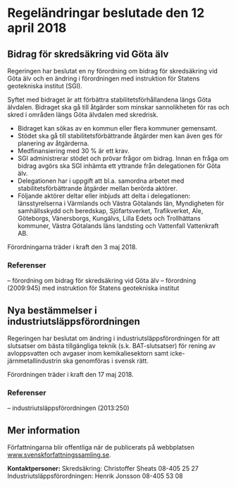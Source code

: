 # Regeländringar beslutade den 12 april 2018

## Bidrag för skredsäkring vid Göta älv

Regeringen har beslutat en ny förordning om bidrag för skredsäkring vid Göta älv och en ändring i förordningen med instruktion för Statens geotekniska institut (SGI).

Syftet med bidraget är att förbättra stabilitetsförhållandena längs Göta älvdalen. Bidraget ska gå till åtgärder som minskar sannolikheten för ras och skred i områden längs Göta älvdalen med skredrisk.

* Bidraget kan sökas av en kommun eller flera kommuner gemensamt.
* Stödet ska gå till stabilitetsförbättrande åtgärder men kan även ges för planering av åtgärderna.
* Medfinansiering med 30 % är ett krav.
* SGI administrerar stödet och prövar frågor om bidrag. Innan en fråga om bidrag avgörs ska SGI inhämta ett yttrande från delegationen för Göta älv.
* Delegationen har i uppgift att bl.a. samordna arbetet med stabilitetsförbättrande åtgärder mellan berörda aktörer.
* Följande aktörer deltar eller inbjuds att delta i delegationen: länsstyrelserna i Värmlands och Västra Götalands län, Myndigheten för samhällsskydd och beredskap, Sjöfartsverket, Trafikverket, Ale, Göteborgs, Vänersborgs, Kungälvs, Lilla Edets och Trollhättans kommuner, Västra Götalands läns landsting och Vattenfall Vattenkraft AB.

Förordningarna träder i kraft den 3 maj 2018.

### Referenser

– förordning om bidrag för skredsäkring vid Göta älv
– förordning (2009:945) med instruktion för Statens geotekniska institut

## Nya bestämmelser i industriutsläppsförordningen

Regeringen har beslutat om ändring i industriutsläppsförordningen för att slutsatser om bästa tillgängliga teknik (s.k. BAT-slutsatser) för rening av avloppsvatten och avgaser inom kemikaliesektorn samt icke-järnmetallindustrin ska genomföras i svensk rätt.

Förordningen träder i kraft den 17 maj 2018.

### Referenser

– industriutsläppsförordningen (2013:250)

## Mer information

Författningarna blir offentliga när de publicerats på webbplatsen www.svenskforfattningssamling.se.

**Kontaktpersoner:**
Skredsäkring: Christoffer Sheats 08-405 25 27
Industriutsläppsförordningen: Henrik Jonsson 08-405 53 08
